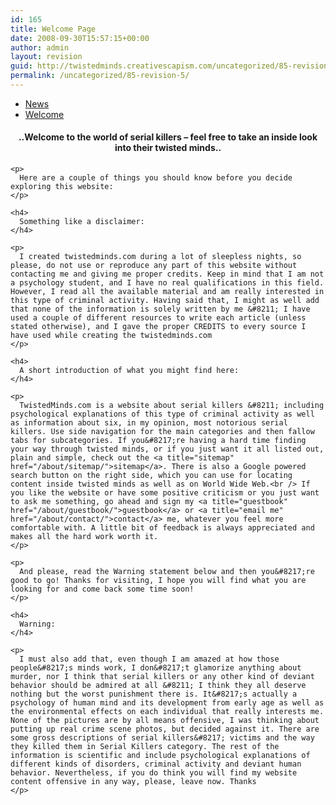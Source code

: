 ```yaml
---
id: 165
title: Welcome Page
date: 2008-09-30T15:57:15+00:00
author: admin
layout: revision
guid: http://twistedminds.creativescapism.com/uncategorized/85-revision-5/
permalink: /uncategorized/85-revision-5/
---
```

<p class="dropcap-first">
  <ul id="navlist">
    <li>
      <a title="interesting forensic/crime news" href="http://twistedminds.creativescapism.com">News</a>
    </li>
    <li id="active">
      <a id="current" title="please read this before going any further" href="/about/welcome-page/">Welcome</a>
    </li>
  </ul>
  
  <div class="body">
    <h4 style="text-align: center;">
      ..Welcome to the world of serial killers &#8211; feel free to take an inside look into their twisted minds..
    </h4>
    
    <p>
      Here are a couple of things you should know before you decide exploring this website:
    </p>
    
    <h4>
      Something like a disclaimer:
    </h4>
    
    <p>
      I created twistedminds.com during a lot of sleepless nights, so please, do not use or reproduce any part of this website without contacting me and giving me proper credits. Keep in mind that I am not a psychology student, and I have no real qualifications in this field. However, I read all the available material and am really interested in this type of criminal activity. Having said that, I might as well add that none of the information is solely written by me &#8211; I have used a couple of different resources to write each article (unless stated otherwise), and I gave the proper CREDITS to every source I have used while creating the twistedminds.com
    </p>
    
    <h4>
      A short introduction of what you might find here:
    </h4>
    
    <p>
      TwistedMinds.com is a website about serial killers &#8211; including psychological explanations of this type of criminal activity as well as information about six, in my opinion, most notorious serial killers. Use side navigation for the main categories and then fallow tabs for subcategories. If you&#8217;re having a hard time finding your way through twisted minds, or if you just want it all listed out, plain and simple, check out the <a title="sitemap" href="/about/sitemap/">sitemap</a>. There is also a Google powered search button on the right side, which you can use for locating content inside twisted minds as well as on World Wide Web.<br /> If you like the website or have some positive criticism or you just want to ask me something, go ahead and sign my <a title="guestbook" href="/about/guestbook/">guestbook</a> or <a title="email me" href="/about/contact/">contact</a> me, whatever you feel more comfortable with. A little bit of feedback is always appreciated and makes all the hard work worth it.
    </p>
    
    <p>
      And please, read the Warning statement below and then you&#8217;re good to go! Thanks for visiting, I hope you will find what you are looking for and come back some time soon!
    </p>
    
    <h4>
      Warning:
    </h4>
    
    <p>
      I must also add that, even though I am amazed at how those people&#8217;s minds work, I don&#8217;t glamorize anything about murder, nor I think that serial killers or any other kind of deviant behavior should be admired at all &#8211; I think they all deserve nothing but the worst punishment there is. It&#8217;s actually a psychology of human mind and its development from early age as well as the environmental effects on each individual that really interests me. None of the pictures are by all means offensive, I was thinking about putting up real crime scene photos, but decided against it. There are some gross descriptions of serial killers&#8217; victims and the way they killed them in Serial Killers category. The rest of the information is scientific and include psychological explanations of different kinds of disorders, criminal activity and deviant human behavior. Nevertheless, if you do think you will find my website content offensive in any way, please, leave now. Thanks
    </p>
  </div>
